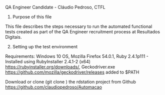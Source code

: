 QA Engineer Candidate - Cláudio Pedroso, CTFL

1. Purpose of this file

  This file describes the steps necessary to run the automated functional tests created as part of the QA Engineer recruitment process at Resultados Digitais.

2. Setting up the test environment

  Requirements: 
  Windows 10 OS,
  Mozilla Firefox 54.0.1,
  Ruby 2.4.1p111 - Installed using RubyInstaller 2.4.1-2 (x64) <https://rubyinstaller.org/downloads/>,
  Geckodriver.exe <https://github.com/mozilla/geckodriver/releases> added to $PATH
  
  Download  or clone (git clone <url>) the rdstation project from Github <https://github.com/claudiopedroso/Automacao>